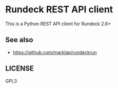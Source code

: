 # Rundeck REST API client

This is a Python REST API client for Rundeck 2.6+

## See also

- https://github.com/marklap/rundeckrun

## LICENSE

GPL3

